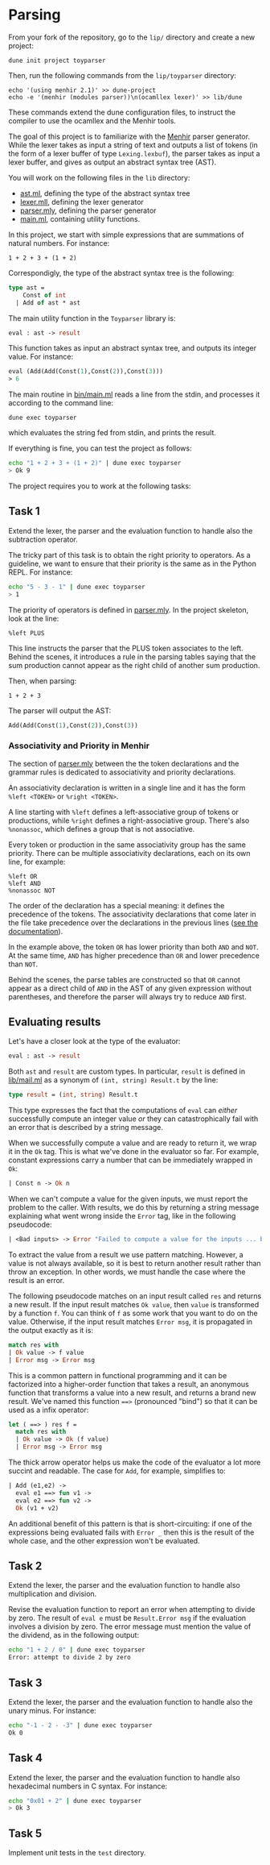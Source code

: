 # Parsing

From your fork of the repository, go to the `lip/` directory and create a new project:
```
dune init project toyparser
```
Then, run the following commands from the `lip/toyparser` directory:
```
echo '(using menhir 2.1)' >> dune-project
echo -e '(menhir (modules parser))\n(ocamllex lexer)' >> lib/dune
```
These commands extend the dune configuration files,
to instruct the compiler to use the ocamllex and the Menhir tools.

The goal of this project is to familiarize with
the [Menhir](https://gallium.inria.fr/~fpottier/menhir/) parser generator.
While the lexer takes as input a string of text and outputs a list of tokens
(in the form of a lexer buffer of type `Lexing.lexbuf`),
the parser takes as input a lexer buffer, 
and gives as output an abstract syntax tree (AST).

You will work on the following files in the `lib` directory:
- [ast.ml](lib/ast.ml), defining the type of the abstract syntax tree
- [lexer.mll](lib/lexer.mll), defining the lexer generator
- [parser.mly](lib/parser.mly), defining the parser generator
- [main.ml](lib/main.ml), containing utility functions.

In this project, we start with simple expressions 
that are summations of natural numbers.
For instance:
```
1 + 2 + 3 + (1 + 2)
```
Correspondigly, the type of the abstract syntax tree is the following:
```ocaml
type ast =
    Const of int
  | Add of ast * ast
```

The main utility function in the `Toyparser` library is:
```ocaml
eval : ast -> result
````
This function takes as input an abstract syntax tree,
and outputs its integer value.
For instance:
```ocaml
eval (Add(Add(Const(1),Const(2)),Const(3)))
> 6
```

The main routine in [bin/main.ml](bin/main.ml)
reads a line from the stdin, and processes it
according to the command line:
```
dune exec toyparser
```
which evaluates the string fed from stdin, and prints the result.

If everything is fine, you can test the project as follows:
```bash
echo "1 + 2 + 3 + (1 + 2)" | dune exec toyparser
> Ok 9
```

The project requires you to work at the following tasks:

## Task 1

Extend the lexer, the parser and the evaluation function
to handle also the subtraction operator.

The tricky part of this task is to obtain the right priority to operators. 
As a guideline, we want to ensure that their priority is the same as in the Python REPL.
For instance:
```bash
echo "5 - 3 - 1" | dune exec toyparser
> 1                                   
```
The priority of operators is defined in [parser.mly](lib/parser.mly).
In the project skeleton, look at the line:
```
%left PLUS
```
This line instructs the parser that the PLUS token associates to the left. Behind the scenes, it introduces a rule in the parsing tables saying that the sum production cannot appear as the right child of another sum production.

Then, when parsing:
```
1 + 2 + 3
```
The parser will output the AST:
```ocaml
Add(Add(Const(1),Const(2)),Const(3))
```

### Associativity and Priority in Menhir

The section of [parser.mly](/lib/parser.mly) between the the token declarations and the grammar rules is dedicated to associativity and priority declarations.

An associativity declaration is written in a single line and it has the form `%left <TOKEN>` or `%right <TOKEN>`.

A line starting with `%left` defines a left-associative group of tokens or productions, while `%right` defines a right-associative group. There's also `%nonassoc`, which defines a group that is not associative.

Every token or production in the same associativity group has the same priority. There can be multiple associativity declarations, each on its own line, for example:
```
%left OR
%left AND
%nonassoc NOT
```
The order of the declaration has a special meaning: it defines the precedence of the tokens. The associativity declarations that come later in the file take precedence over the declarations in the previous lines ([see the documentation](https://gallium.inria.fr/~fpottier/menhir/manual.html#sec%3Aassoc)).

In the example above, the token `OR` has lower priority than both `AND` and `NOT`. At the same time, `AND` has higher precedence than `OR` and lower precedence than `NOT`.

Behind the scenes, the parse tables are constructed so that `OR` cannot appear as a direct child of `AND` in the AST of any given expression without parentheses, and therefore the parser will always try to reduce `AND` first.

## Evaluating results

Let's have a closer look at the type of the evaluator: 

```ocaml
eval : ast -> result
```

Both `ast` and `result` are custom types. In particular, `result` is defined in [lib/mail.ml](/lib/main.ml) as a synonym of `(int, string) Result.t` by the line:

```ocaml
type result = (int, string) Result.t
```

This type expresses the fact that the computations of `eval` can _either_ successfully compute an integer value _or_ they can catastrophically fail with an error that is described by a string message.

When we successfully compute a value and are ready to return it, we wrap it in the `Ok` tag. This is what we've done in the evaluator so far. For example, constant expressions carry a number that can be immediately wrapped in `Ok`:

```ocaml
| Const n -> Ok n
```

When we can't compute a value for the given inputs, we must report the problem to the caller. With results, we do this by returning a string message explaining what went wrong inside the `Error` tag, like in the following pseudocode:

```ocaml
| <Bad inputs> -> Error "Failed to compute a value for the inputs ... because ..."
```

To extract the value from a result we use pattern matching. However, a value is not always available, so it is best to return another result rather than throw an exception. In other words, we must handle the case where the result is an error.

The following pseudocode matches on an input result called `res` and returns a new result. If the input result matches `Ok value`, then `value` is transformed by a function `f`. You can think of `f` as some work that you want to do on the value. Otherwise, if the input result matches `Error msg`, it is propagated in the output exactly as it is:

```ocaml
match res with
| Ok value -> f value
| Error msg -> Error msg
```

This is a common pattern in functional programming and it can be factorized into a higher-order function that takes a result, an anonymous function that transforms a value into a new result, and returns a brand new result. We've named this function `==>` (pronounced "bind") so that it can be used as a infix operator:

```ocaml
let ( ==> ) res f =
  match res with
  | Ok value -> Ok (f value)
  | Error msg -> Error msg
```

The thick arrow operator helps us make the code of the evaluator a lot more succint and readable. The case for `Add`, for example, simplifies to:

```ocaml
| Add (e1,e2) ->
  eval e1 ==> fun v1 ->
  eval e2 ==> fun v2 ->
  Ok (v1 + v2)
```

An additional benefit of this pattern is that is short-circuiting: if one of the expressions being evaluated fails with `Error _` then this is the result of the whole case, and the other expression won't be evaluated.

## Task 2

Extend the lexer, the parser and the evaluation function
to handle also multiplication and division.

Revise the evaluation function to report an error when attempting to divide by zero.
The result of `eval e` must be `Result.Error msg` if the evaluation involves a division by zero. The error message must mention the value of the dividend, as in the following output:

```sh
echo "1 + 2 / 0" | dune exec toyparser
Error: attempt to divide 2 by zero
```

## Task 3

Extend the lexer, the parser and the evaluation function
to handle also the unary minus.
For instance:
```bash
echo "-1 - 2 - -3" | dune exec toyparser
Ok 0
```

## Task 4

Extend the lexer, the parser and the evaluation function
to handle also hexadecimal numbers in C syntax.
For instance:
```bash
echo "0x01 + 2" | dune exec toyparser
> Ok 3
```

## Task 5

Implement unit tests in the `test` directory.
